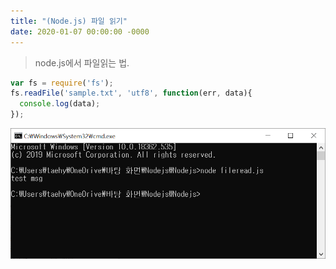 ```yaml
---
title: "(Node.js) 파일 읽기"
date: 2020-01-07 00:00:00 -0000
---
```


> node.js에서 파일읽는 법.

```js
var fs = require('fs');
fs.readFile('sample.txt', 'utf8', function(err, data){
  console.log(data);
});
```

![](/file/image/Nodejs-9_image.png)